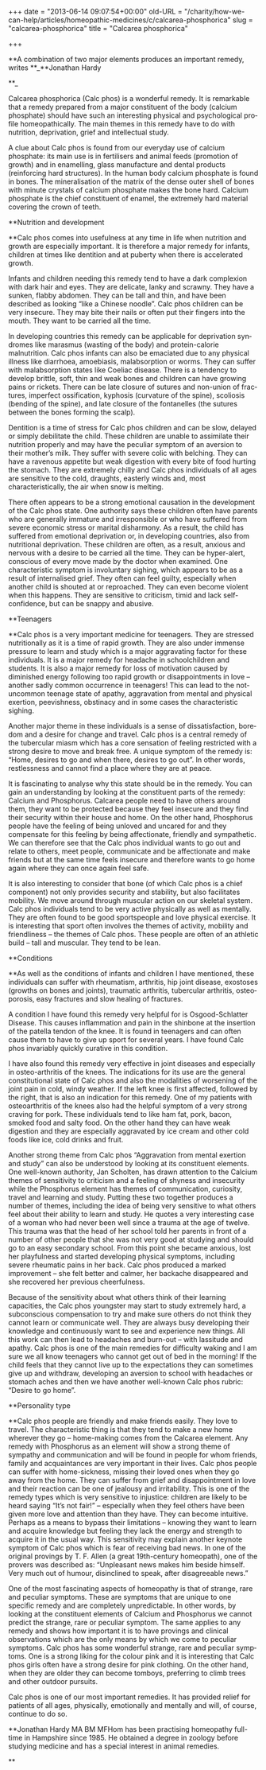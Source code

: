 +++
date = "2013-06-14 09:07:54+00:00"
old-URL = "/charity/how-we-can-help/articles/homeopathic-medicines/c/calcarea-phosphorica"
slug = "calcarea-phosphorica"
title = "Calcarea phosphorica"

+++

**A combination of two major elements produces an important remedy, writes **_**Jonathan Hardy

**_

Calcarea phosphorica (Calc phos) is a wonderful remedy. It is remark­able that a remedy prepared from a major constituent of the body (calcium phosphate) should have such an inter­esting physical and psychological pro­file homeopathically. The main themes in this remedy have to do with nutrition, deprivation, grief and intellectual study.

A clue about Calc phos is found from our everyday use of calcium phosphate: its main use is in fertilisers and animal feeds (promotion of growth) and in en­amelling, glass manufacture and dental products (reinforcing hard structures). In the human body calcium phosphate is found in bones. The mineralisation of the matrix of the dense outer shell of bones with minute crystals of calcium phosphate makes the bone hard. Calci­um phosphate is the chief constituent of enamel, the extremely hard material covering the crown of teeth.

**Nutrition and development

**Calc phos comes into usefulness at any time in life when nutrition and growth are especially important. It is therefore a major remedy for infants, children at times like dentition and at puberty when there is accelerated growth.

Infants and children needing this remedy tend to have a dark complexion with dark hair and eyes. They are deli­cate, lanky and scrawny. They have a sunken, flabby abdomen. They can be tall and thin, and have been described as looking “like a Chinese noodle”. Calc phos children can be very insecure. They may bite their nails or often put their fingers into the mouth. They want to be carried all the time.

In developing countries this remedy can be applicable for deprivation syn­dromes like marasmus (wasting of the body) and protein-calorie malnutrition. Calc phos infants can also be emaciated due to any physical illness like diarrhoea, amoebiasis, malabsorption or worms. They can suffer with malabsorption states like Coeliac disease. There is a ten­dency to develop brittle, soft, thin and weak bones and children can have grow­ing pains or rickets. There can be late closure of sutures and non-union of frac­tures, imperfect ossification, kyphosis (curvature of the spine), scoliosis (bend­ing of the spine), and late closure of the fontanelles (the sutures between the bones forming the scalp).

Dentition is a time of stress for Calc phos children and can be slow, delayed or simply debilitate the child. These children are unable to assimilate their nutrition properly and may have the peculiar symptom of an aversion to their mother’s milk. They suffer with severe colic with belching. They can have a ravenous appetite but weak digestion with every bite of food hurting the stomach. They are extremely chilly and Calc phos individuals of all ages are sensitive to the cold, draughts, easterly winds and, most characteristically, the air when snow is melting.

There often appears to be a strong emotional causation in the development of the Calc phos state. One authority says these children often have parents who are generally immature and irre­sponsible or who have suffered from severe economic stress or marital dishar­mony. As a result, the child has suffered from emotional deprivation or, in devel­oping countries, also from nutritional deprivation. These children are often, as a result, anxious and nervous with a desire to be carried all the time. They can be hyper-alert, conscious of every move made by the doctor when exam­ined. One characteristic symptom is involuntary sighing, which appears to be as a result of internalised grief. They often can feel guilty, especially when another child is shouted at or re­proached. They can even become violent when this happens. They are sensitive to criticism, timid and lack self-confidence, but can be snappy and abusive.

**Teenagers

**Calc phos is a very important medicine for teenagers. They are stressed nutri­tionally as it is a time of rapid growth. They are also under immense pressure to learn and study which is a major aggravating factor for these individuals. It is a major remedy for headache in schoolchildren and students. It is also a major remedy for loss of motivation caused by diminished energy following too rapid growth or disappointments in love – another sadly common occurrence in teenagers! This can lead to the not-uncommon teenage state of apathy, aggravation from mental and physical exertion, peevishness, obstinacy and in some cases the characteristic sighing.

Another major theme in these indi­viduals is a sense of dissatisfaction, bore­dom and a desire for change and travel. Calc phos is a central remedy of the tubercular miasm which has a core sen­sation of feeling restricted with a strong desire to move and break free. A unique symptom of the remedy is: “Home, desires to go and when there, desires to go out”. In other words, restlessness and cannot find a place where they are at peace.

It is fascinating to analyse why this state should be in the remedy. You can gain an understanding by looking at the constituent parts of the remedy: Calcium and Phosphorus. Calcarea people need to have others around them, they want to be protected because they feel insecure and they find their security within their house and home. On the other hand, Phosphorus people have the feeling of being unloved and uncared for and they compensate for this feeling by being affectionate, friendly and sympathetic. We can therefore see that the Calc phos individual wants to go out and relate to others, meet people, communicate and be affectionate and make friends but at the same time feels insecure and there­fore wants to go home again where they can once again feel safe.

It is also interesting to consider that bone (of which Calc phos is a chief com­ponent) not only provides security and stability, but also facilitates mobility. We move around through muscular action on our skeletal system. Calc phos indi­viduals tend to be very active physically as well as mentally. They are often found to be good sportspeople and love phys­ical exercise. It is interesting that sport often involves the themes of activity, mobility and friendliness – the themes of Calc phos. These people are often of an athletic build – tall and muscular. They tend to be lean.

**Conditions

**As well as the conditions of infants and children I have mentioned, these indi­viduals can suffer with rheumatism, arthritis, hip joint disease, exostoses (growths on bones and joints), traumatic arthritis, tubercular arthritis, osteo­porosis, easy fractures and slow healing of fractures.

A condition I have found this rem­edy very helpful for is Osgood-Schlatter Disease. This causes inflammation and pain in the shinbone at the insertion of the patella tendon of the knee. It is found in teenagers and can often cause them to have to give up sport for several years. I have found Calc phos invariably quickly curative in this condition.

I have also found this remedy very effective in joint diseases and especially in osteo-arthritis of the knees. The indi­cations for its use are the general con­stitutional state of Calc phos and also the modalities of worsening of the joint pain in cold, windy weather. If the left knee is first affected, followed by the right, that is also an indication for this remedy. One of my patients with osteo­arthritis of the knees also had the help­ful symptom of a very strong craving for pork. These individuals tend to like ham fat, pork, bacon, smoked food and salty food. On the other hand they can have weak digestion and they are especially aggravated by ice cream and other cold foods like ice, cold drinks and fruit.

Another strong theme from Calc phos “Aggravation from mental exer­tion and study” can also be understood by looking at its constituent elements. One well-known authority, Jan Scholten, has drawn attention to the Calcium themes of sensitivity to criticism and a feeling of shyness and insecurity while the Phosphorus element has themes of communication, curiosity, travel and learning and study. Putting these two together produces a number of themes, including the idea of being very sensitive to what others feel about their ability to learn and study. He quotes a very inter­esting case of a woman who had never been well since a trauma at the age of twelve. This trauma was that the head of her school told her parents in front of a number of other people that she was not very good at studying and should go to an easy secondary school. From this point she became anxious, lost her playfulness and started developing physical symp­toms, including severe rheumatic pains in her back. Calc phos produced a marked improvement – she felt better and calmer, her backache disappeared and she recovered her previous cheerfulness.

Because of the sensitivity about what others think of their learning capacities, the Calc phos youngster may start to study extremely hard, a subconscious compensation to try and make sure oth­ers do not think they cannot learn or communicate well. They are always busy developing their knowledge and con­tinuously want to see and experience new things. All this work can then lead to headaches and burn-out – with lassi­tude and apathy. Calc phos is one of the main remedies for difficulty waking and I am sure we all know teenagers who cannot get out of bed in the morning! If the child feels that they cannot live up to the expectations they can sometimes give up and withdraw, developing an aversion to school with headaches or stomach aches and then we have another well-known Calc phos rubric: “Desire to go home”.

**Personality type

**Calc phos people are friendly and make friends easily. They love to travel. The characteristic thing is that they tend to make a new home wherever they go – home-making comes from the Calcarea element. Any remedy with Phosphorus as an element will show a strong theme of sympathy and communication and will be found in people for whom friends, family and acquaintances are very important in their lives. Calc phos people can suffer with home-sickness, missing their loved ones when they go away from the home. They can suffer from grief and disappointment in love and their reaction can be one of jealousy and irritability. This is one of the rem­edy types which is very sensitive to injus­tice: children are likely to be heard saying “It’s not fair!” – especially when they feel others have been given more love and attention than they have. They can become intuitive. Perhaps as a means to bypass their limitations – knowing they want to learn and acquire knowl­edge but feeling they lack the energy and strength to acquire it in the usual way. This sensitivity may explain another keynote symptom of Calc phos which is fear of receiving bad news. In one of the original provings by T. F. Allen (a great 19th-century homeopath), one of the provers was described as: “Unpleasant news makes him beside himself. Very much out of humour, disinclined to speak, after disagreeable news.”

One of the most fascinating aspects of homeopathy is that of strange, rare and peculiar symptoms. These are symp­toms that are unique to one specific rem­edy and are completely unpredictable. In other words, by looking at the con­stituent elements of Calcium and Phosphorus we cannot predict the strange, rare or peculiar symptom. The same applies to any remedy and shows how important it is to have provings and clinical observations which are the only means by which we come to peculiar symptoms. Calc phos has some won­derful strange, rare and peculiar symp­toms. One is a strong liking for the colour pink and it is interesting that Calc phos girls often have a strong desire for pink clothing. On the other hand, when they are older they can become tomboys, preferring to climb trees and other out­door pursuits.

Calc phos is one of our most impor­tant remedies. It has provided relief for patients of all ages, physically, emo­tionally and mentally and will, of course, continue to do so.

**Jonathan Hardy MA BM MFHom has been practising homeo­pathy full-time in Hampshire since 1985. He obtained a degree in zoology before studying medicine and has a special interest in animal remedies.

**

